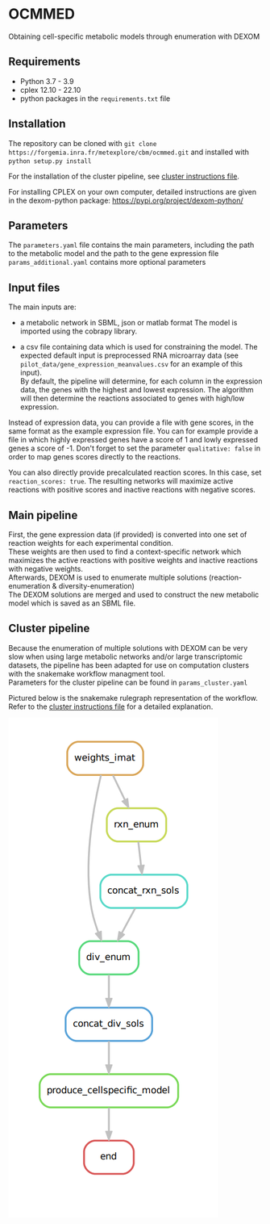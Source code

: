 # OCMMED
Obtaining cell-specific metabolic models through enumeration with DEXOM

## Requirements
- Python 3.7 - 3.9
- cplex 12.10 - 22.10
- python packages in the `requirements.txt` file

## Installation
The repository can be cloned with `git clone https://forgemia.inra.fr/metexplore/cbm/ocmmed.git` and installed with `python setup.py install`

For the installation of the cluster pipeline, see [cluster instructions file](cluster_instructions.md).

For installing CPLEX on your own computer, detailed instructions are given in the dexom-python package: https://pypi.org/project/dexom-python/  

## Parameters
The `parameters.yaml` file contains the main parameters, including the path to the metabolic model and the path to the gene expression file  
`params_additional.yaml` contains more optional parameters

## Input files
The main inputs are:  
- a metabolic network in SBML, json or matlab format
The model is imported using the cobrapy library.

- a csv file containing data which is used for constraining the model.
The expected default input is preprocessed RNA microarray data (see `pilot_data/gene_expression_meanvalues.csv` for an example of this input).  
By default, the pipeline will determine, for each column in the expression data, the genes with the highest and lowest expression. The algorithm will then determine the reactions associated to genes with high/low expression.  

Instead of expression data, you can provide a file with gene scores, in the same format as the example expression file. You can for example provide a file in which highly expressed genes have a score of 1 and lowly expressed genes a score of -1. Don't forget to set the parameter `qualitative: false` in order to map genes scores directly to the reactions.

You can also directly provide precalculated reaction scores. In this case, set `reaction_scores: true`. The resulting networks will maximize active reactions with positive scores and inactive reactions with negative scores.

## Main pipeline
First, the gene expression data (if provided) is converted into one set of reaction weights for each experimental condition.  
These weights are then used to find a context-specific network which maximizes the active reactions with positive weights and inactive reactions with negative weights.  
Afterwards, DEXOM is used to enumerate multiple solutions (reaction-enumeration & diversity-enumeration)  
The DEXOM solutions are merged and used to construct the new metabolic model which is saved as an SBML file.

## Cluster pipeline
Because the enumeration of multiple solutions with DEXOM can be very slow when using large metabolic networks and/or large transcriptomic datasets, the pipeline has been adapted for use on computation clusters with the snakemake workflow managment tool.  
Parameters for the cluster pipeline can be found in `params_cluster.yaml`  

Pictured below is the snakemake rulegraph representation of the workflow.  
Refer to the [cluster instructions file](cluster_instructions.md) for a detailed explanation.  

![rulegraph](rulegraph.png)

